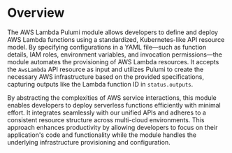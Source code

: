 # Overview

The AWS Lambda Pulumi module allows developers to define and deploy AWS Lambda functions using a standardized, Kubernetes-like API resource model. By specifying configurations in a YAML file—such as function details, IAM roles, environment variables, and invocation permissions—the module automates the provisioning of AWS Lambda resources. It accepts the `AwsLambda` API resource as input and utilizes Pulumi to create the necessary AWS infrastructure based on the provided specifications, capturing outputs like the Lambda function ID in `status.outputs`.

By abstracting the complexities of AWS service interactions, this module enables developers to deploy serverless functions efficiently with minimal effort. It integrates seamlessly with our unified APIs and adheres to a consistent resource structure across multi-cloud environments. This approach enhances productivity by allowing developers to focus on their application's code and functionality while the module handles the underlying infrastructure provisioning and configuration.